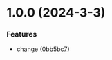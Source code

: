 # 1.0.0 (2024-3-3)


### Features

* change ([0bb5bc7](https://github.com/username/git-extended/commit/0bb5bc728975040a852aa6432449b75290e09523))



